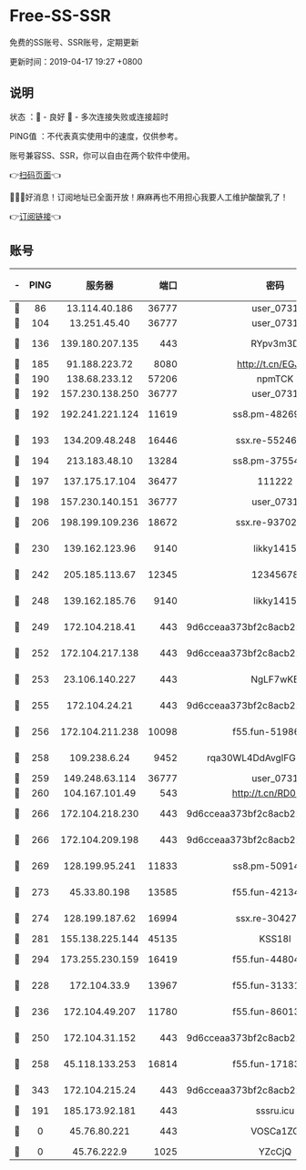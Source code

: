 # Free-SS-SSR

免费的SS账号、SSR账号，定期更新

更新时间：2019-04-17 19:27 +0800

## 说明

状态     ：🙂 - 良好 🙁 - 多次连接失败或连接超时

PING值   ：不代表真实使用中的速度，仅供参考。

账号兼容SS、SSR，你可以自由在两个软件中使用。

👉[扫码页面](https://liesauer.github.io/Free-SS-SSR/)👈

🎉🎉🎉好消息！订阅地址已全面开放！麻麻再也不用担心我要人工维护酸酸乳了！

👉[订阅链接](https://www.liesauer.net/yogurt/subscribe?ACCESS_TOKEN=DAYxR3mMaZAsaqUb)👈

## 账号

|-|PING|服务器|端口|密码|加密方式|区域|
|:----:|:----:|:-----:|-----:|:----:|:----:|:----:|
|🙂|86|13.114.40.186|36777|user_0731|chacha20|JP|
|🙂|104|13.251.45.40|36777|user_0731|chacha20|SG|
|🙂|136|139.180.207.135|443|RYpv3m3D|aes-256-cfb|JP|
|🙂|185|91.188.223.72|8080|http://t.cn/EGJIyrl|rc4-md5|RU|
|🙂|190|138.68.233.12|57206|npmTCK|rc4-md5|US|
|🙂|192|157.230.138.250|36777|user_0731|chacha20|US|
|🙂|192|192.241.221.124|11619|ss8.pm-48269884|aes-256-cfb|US|
|🙂|193|134.209.48.248|16446|ssx.re-55246161|aes-256-cfb|US|
|🙂|194|213.183.48.10|13284|ss8.pm-37554897|rc4-md5|RU|
|🙂|197|137.175.17.104|36477|111222|aes-256-cfb|US|
|🙂|198|157.230.140.151|36777|user_0731|chacha20|US|
|🙂|206|198.199.109.236|18672|ssx.re-93702065|aes-256-cfb|US|
|🙂|230|139.162.123.96|9140|likky1415|aes-256-cfb|JP|
|🙂|242|205.185.113.67|12345|12345678|aes-256-cfb|US|
|🙂|248|139.162.185.76|9140|likky1415|aes-256-cfb|DE|
|🙂|249|172.104.218.41|443|9d6cceaa373bf2c8acb22e60b6a58be6|aes-256-cfb|US|
|🙂|252|172.104.217.138|443|9d6cceaa373bf2c8acb22e60b6a58be6|aes-256-cfb|US|
|🙂|253|23.106.140.227|443|NgLF7wKB|aes-256-cfb|US|
|🙂|255|172.104.24.21|443|9d6cceaa373bf2c8acb22e60b6a58be6|aes-256-cfb|US|
|🙂|256|172.104.211.238|10098|f55.fun-51986109|aes-256-cfb|US|
|🙂|258|109.238.6.24|9452|rqa30WL4DdAvgIFG6Fs3znzTa|aes-256-cfb|FR|
|🙂|259|149.248.63.114|36777|user_0731|chacha20|CA|
|🙂|260|104.167.101.49|543|http://t.cn/RD0D7sx|rc4-md5|CA|
|🙂|266|172.104.218.230|443|9d6cceaa373bf2c8acb22e60b6a58be6|aes-256-cfb|US|
|🙂|266|172.104.209.198|443|9d6cceaa373bf2c8acb22e60b6a58be6|aes-256-cfb|US|
|🙂|269|128.199.95.241|11833|ss8.pm-50914023|aes-256-cfb|SG|
|🙂|273|45.33.80.198|13585|f55.fun-42134475|aes-256-cfb|US|
|🙂|274|128.199.187.62|16994|ssx.re-30427652|aes-256-cfb|SG|
|🙂|281|155.138.225.144|45135|KSS18l|rc4-md5|US|
|🙂|294|173.255.230.159|16419|f55.fun-44804567|aes-256-cfb|US|
|🙂|228|172.104.33.9|13967|f55.fun-31331451|aes-256-cfb|SG|
|🙂|236|172.104.49.207|11780|f55.fun-86013900|aes-256-cfb|SG|
|🙂|250|172.104.31.152|443|9d6cceaa373bf2c8acb22e60b6a58be6|aes-256-cfb|US|
|🙂|258|45.118.133.253|16814|f55.fun-17183295|aes-256-cfb|SG|
|🙂|343|172.104.215.24|443|9d6cceaa373bf2c8acb22e60b6a58be6|aes-256-cfb|US|
|🙁|191|185.173.92.181|443|sssru.icu|rc4-md5|RU|
|🙁|0|45.76.80.221|443|VOSCa1ZG|aes-256-cfb|DE|
|🙁|0|45.76.222.9|1025|YZcCjQ|rc4-md5|JP|
